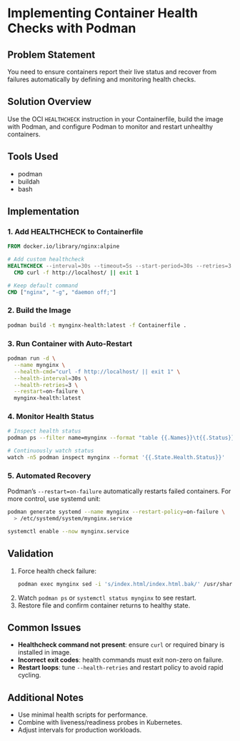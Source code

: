 # Implementing Container Health Checks with Podman

## Problem Statement
You need to ensure containers report their live status and recover from failures automatically by defining and monitoring health checks.

## Solution Overview
Use the OCI `HEALTHCHECK` instruction in your Containerfile, build the image with Podman, and configure Podman to monitor and restart unhealthy containers.

## Tools Used
- podman
- buildah
- bash

## Implementation

### 1. Add HEALTHCHECK to Containerfile
```Dockerfile
FROM docker.io/library/nginx:alpine

# Add custom healthcheck
HEALTHCHECK --interval=30s --timeout=5s --start-period=30s --retries=3 \
  CMD curl -f http://localhost/ || exit 1

# Keep default command
CMD ["nginx", "-g", "daemon off;"]
```

### 2. Build the Image
```bash
podman build -t mynginx-health:latest -f Containerfile .
```

### 3. Run Container with Auto-Restart
```bash
podman run -d \
  --name mynginx \
  --health-cmd="curl -f http://localhost/ || exit 1" \
  --health-interval=30s \
  --health-retries=3 \
  --restart=on-failure \
  mynginx-health:latest
```

### 4. Monitor Health Status
```bash
# Inspect health status
podman ps --filter name=mynginx --format "table {{.Names}}\t{{.Status}}\t{{.Health}}"

# Continuously watch status
watch -n5 podman inspect mynginx --format '{{.State.Health.Status}}'
```

### 5. Automated Recovery
Podman’s `--restart=on-failure` automatically restarts failed containers. For more control, use systemd unit:

```bash
podman generate systemd --name mynginx --restart-policy=on-failure \
  > /etc/systemd/system/mynginx.service

systemctl enable --now mynginx.service
```

## Validation
1. Force health check failure:
   ```bash
   podman exec mynginx sed -i 's/index.html/index.html.bak/' /usr/share/nginx/html/index.html
   ```
2. Watch `podman ps` or `systemctl status mynginx` to see restart.
3. Restore file and confirm container returns to healthy state.

## Common Issues
- **Healthcheck command not present**: ensure `curl` or required binary is installed in image.  
- **Incorrect exit codes**: health commands must exit non-zero on failure.  
- **Restart loops**: tune `--health-retries` and restart policy to avoid rapid cycling.

## Additional Notes
- Use minimal health scripts for performance.  
- Combine with liveness/readiness probes in Kubernetes.  
- Adjust intervals for production workloads.
